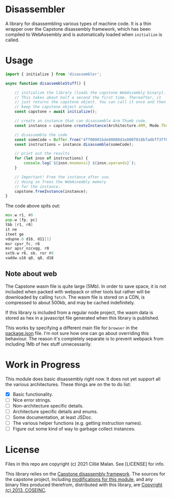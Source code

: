 # Disassembler
A library for disassembling various types of machine code. It is a thin 
wrapper over the Capstone disassembly framework, which has been compiled
to WebAssembly and is automatically loaded when `initialize` is called.

# Usage
```js
import { initialize } from 'disassembler';

async function disassembleStuff() {

    // initialize the library (loads the capstone WebAssembly binary).
    // This takes about half a second the first time. Thereafter, it
    // just returns the capstone object. You can call it once and then
    // keep the capstone object around.
    const capstone = await initialize();

    // create an instance that can disassemble Arm Thumb code.
    const instance = capstone.createInstance(Architecture.ARM, Mode.Thumb);

    // disassemble the code
    const someCode = Buffer.from("4ff00001bde80088d1e800f018bfadbff3ff0b0c86f3008980f3008c4ffa99f6d0ffa201", "hex");
    const instructions = instance.disassemble(someCode);

    // print out the results
    for (let insn of instructions) {
        console.log(`${insn.mnemonic} ${insn.operands}`);
    }

    // Important! Free the instance after use.
    // doing so frees the WebAssembly memory
    // for the instance.
    capstone.freeInstance(instance);
}
```

The code above spits out:
```asm
mov.w r1, #0
pop.w {fp, pc}
tbb [r1, r0]
it ne
iteet ge
vdupne.8 d16, d11[1]
msr cpsr_fc, r6
msr apsr_nzcvqg, r0
sxtb.w r6, sb, ror #8
vaddw.u16 q8, q8, d18
```

## Note about web
The Capstone wasm file is quite large (5Mb). In order
to save space, it is not included when packed with
webpack or other tools but rather will be downloaded
by calling `fetch`. The wasm file is stored on a CDN,
is compressed to about 500kb, and may be cached indefinitely.

If this library is included from a regular node project,
the wasm data is stored as hex in a javascript file generated
when this library is published.

This works by specifying a different main file for `browser` in
the [package.json](package.json#L6) file. I'm not sure how one
can go about overriding this behaviour. The reason it's completely
separate is to prevent webpack from including 1Mb of hex stuff
unnecessarily.

# Work in Progress
This module does basic disassembly right now. It does not
yet support all the various architectures. These things
are on the to do list:
- [x] Basic functionality.
- [ ] Nice error strings.
- [ ] Non-architecture specific details.
- [ ] Architecture specific details and enums.
- [ ] Some documentation, at least JSDoc.
- [ ] The various helper functions (e.g. getting instruction names).
- [ ] Figure out some kind of way to garbage collect instances.

# License
Files in this repo are copyright (c) 2021 Cillié Malan. See [LICENSE] for info.

This library relies on the [Capstone disassembly framework](http://www.capstone-engine.org/).
The sources for the capstone project,
including [modifications for this module](https://github.com/cilliemalan/capstone/tree/wasmhost),
and any binary files produced therefrom, distributed with this library,
are [Copyright (c) 2013, COSEINC](https://github.com/cilliemalan/capstone/blob/wasmhost/LICENSE.TXT).
